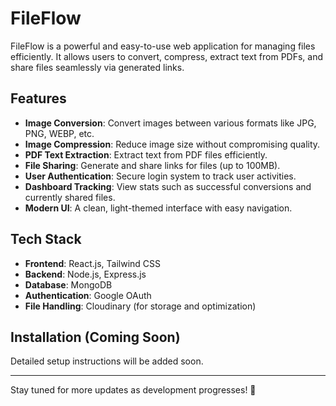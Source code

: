# FileFlow

FileFlow is a powerful and easy-to-use web application for managing files efficiently. It allows users to convert, compress, extract text from PDFs, and share files seamlessly via generated links.

## Features

- **Image Conversion**: Convert images between various formats like JPG, PNG, WEBP, etc.
- **Image Compression**: Reduce image size without compromising quality.
- **PDF Text Extraction**: Extract text from PDF files efficiently.
- **File Sharing**: Generate and share links for files (up to 100MB).
- **User Authentication**: Secure login system to track user activities.
- **Dashboard Tracking**: View stats such as successful conversions and currently shared files.
- **Modern UI**: A clean, light-themed interface with easy navigation.

## Tech Stack

- **Frontend**: React.js, Tailwind CSS
- **Backend**: Node.js, Express.js
- **Database**: MongoDB
- **Authentication**: Google OAuth
- **File Handling**: Cloudinary (for storage and optimization)



## Installation (Coming Soon)

Detailed setup instructions will be added soon.

---

Stay tuned for more updates as development progresses! 🚀

